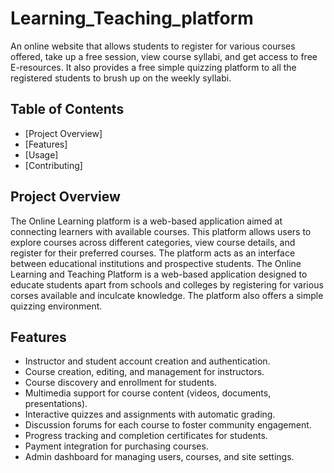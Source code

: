 # Learning_Teaching_platform

An online website that allows students to register for various courses offered, take up a free session, view course syllabi, and get access to free E-resources.
It also provides a free simple quizzing platform to all the registered students to brush up on the weekly syllabi.

## Table of Contents

- [Project Overview]
- [Features]
- [Usage]
- [Contributing]

## Project Overview

The Online Learning platform is a web-based application aimed at connecting learners with available courses. This platform allows users to explore courses across different categories, view course details, and register for their preferred courses. The platform acts as an interface between educational institutions and prospective students.
The Online Learning and Teaching Platform is a web-based application designed to educate students apart from schools and colleges by registering for various corses available and inculcate knowledge. The platform also offers a simple quizzing environment.

## Features

- Instructor and student account creation and authentication.
- Course creation, editing, and management for instructors.
- Course discovery and enrollment for students.
- Multimedia support for course content (videos, documents, presentations).
- Interactive quizzes and assignments with automatic grading.
- Discussion forums for each course to foster community engagement.
- Progress tracking and completion certificates for students.
- Payment integration for purchasing courses.
- Admin dashboard for managing users, courses, and site settings.

